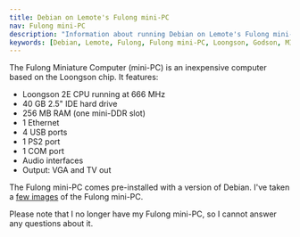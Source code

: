 ```yaml
---
title: Debian on Lemote's Fulong mini-PC
nav: Fulong mini-PC
description: "Information about running Debian on Lemote's Fulong mini-PC"
keywords: [Debian, Lemote, Fulong, Fulong mini-PC, Loongson, Godson, MIPS, CPU]
---
```


The Fulong Miniature Computer (mini-PC) is an inexpensive computer based on
the Loongson chip.  It features:

<ul>

<li>Loongson 2E CPU running at 666 MHz</li>

<li>40 GB 2.5" IDE hard drive</li>

<li>256 MB RAM (one mini-DDR slot)</li>

<li>1 Ethernet</li>

<li>4 USB ports</li>

<li>1 PS2 port</li>

<li>1 COM port</li>

<li>Audio interfaces</li>

<li>Output: VGA and TV out</li>

</ul>

The Fulong mini-PC comes pre-installed with a version of Debian.  I've
taken a <a href = "gallery/">few images</a> of the Fulong mini-PC.

Please note that I no longer have my Fulong mini-PC, so I cannot answer any
questions about it.


